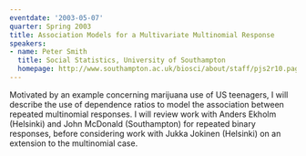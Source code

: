 ```yaml
---
eventdate: '2003-05-07'
quarter: Spring 2003
title: Association Models for a Multivariate Multinomial Response
speakers:
- name: Peter Smith
  title: Social Statistics, University of Southampton
  homepage: http://www.southampton.ac.uk/biosci/about/staff/pjs2r10.page
---
```

Motivated by an example concerning marijuana use of US teenagers, I will describe the use of dependence ratios to model the association between repeated multinomial responses. I will review work with Anders Ekholm (Helsinki) and John McDonald (Southampton) for repeated binary responses, before considering work with Jukka Jokinen (Helsinki) on an extension to the multinomial case.